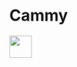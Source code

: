 # Cammy

<img src="https://media.giphy.com/media/vFKqnCdLPNOKc/giphy.gif" width="40" height="40" />
